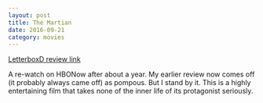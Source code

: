```yaml
---
layout: post
title: The Martian 
date: 2016-09-21
category: movies
---
```

 
[LetterboxD review link](http://letterboxd.com/samarthbhaskar/film/the-martian/1/)

 A re-watch on HBONow after about a year. My earlier review now comes off (it probably always came off) as pompous. But I stand by it. This is a highly entertaining film that takes none of the inner life of its protagonist seriously.

